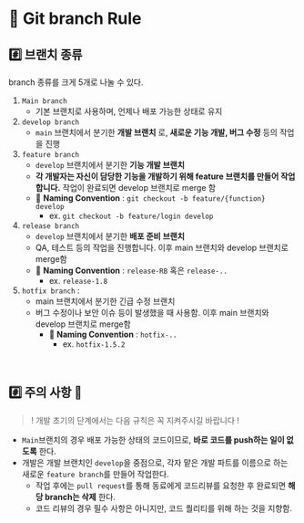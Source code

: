 # 📌 Git branch Rule
## #️⃣ 브랜치 종류
branch 종류를 크게 5개로 나눌 수 있다.

1. `Main branch`
    - 기본 브랜치로 사용하며, 언제나 배포 가능한 상태로 유지
2. `develop branch`
    - `main` 브랜치에서 분기한 __개발 브랜치__ 로, __새로운 기능 개발, 버그 수정__ 등의 작업을 진행
3. `feature branch`
    - `develop` 브랜치에서 분기한 __기능 개발 브랜치__ 
    - __각 개발자는 자신이 담당한 기능을 개발하기 위해 feature 브랜치를 만들어 작업합니다.__ 작업이 완료되면 develop 브랜치로 merge 함
    - 🌟 __Naming Convention__ : `git checkout -b feature/{function} develop`
        - ex. `git checkout -b feature/login develop`
4. `release branch` 
    - `develop` 브랜치에서 분기한 __배포 준비 브랜치__
    - QA, 테스트 등의 작업을 진행합니다. 이후 main 브랜치와 develop 브랜치로 merge함
    - 🌟 __Naming Convention__ : `release-RB` 혹은 `release-..`
        - ex. `release-1.8`
5. `hotfix branch` : 
    - main 브랜치에서 분기한 긴급 수정 브랜치
    - 버그 수정이나 보안 이슈 등이 발생했을 때 사용함. 이후 main 브랜치와 develop 브랜치로 merge함
      - 🌟 __Naming Convention__ : `hotfix-..`
        - ex. `hotfix-1.5.2`

<br>



## #️⃣ 주의 사항 🌟
> ! 개발 초기의 단계에서는 다음 규칙은 꼭 지켜주시길 바랍니다 !

- `Main`브랜치의 경우 배포 가능한 상태의 코드이므로, __바로 코드를 push하는 일이 없도록__ 한다.   
- 개발은 개발 브랜치인 `develop`을 중점으로, 각자 맡은 개발 파트를 이름으로 하는 새로운 `feature branch`를 만들어 작업한다. 
    - 작업 후에는 `pull request`를 통해 동료에게 코드리뷰를 요청한 후 완료되면 __해당 branch는 삭제__ 한다.
    - 코드 리뷰의 경우 필수 사항은 아니지만, 코드 퀄리티를 위해 하는 것을 지향함.

